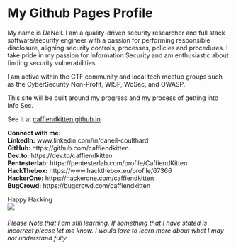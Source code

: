 # My Github Pages Profile


My name is DaNeil. I am a quality-driven security researcher and full stack software/security engineer with a passion for performing responsible disclosure, aligning security controls, processes, policies and procedures.
I take pride in my passion for Information Security and am enthusiastic about finding security vulnerabilities.

I am active within the CTF community and local tech meetup groups such as the CyberSecurity Non-Profit, WISP, WoSec, and OWASP.

This site will be built around my progress and my process of getting into Info Sec.

See it at <a href="https://caffiendkitten.github.io">caffiendkitten.github.io</a> </p>

<p><b>Connect with me:</b><br />
<b>LinkedIn:</b>  www.linkedin.com/in/daneil-coulthard<br />
<b>GitHub:</b> https://github.com/caffiendkitten<br />
<b>Dev.to:</b> https://dev.to/caffiendkitten<br />
<b>Pentesterlab:</b> https://pentesterlab.com/profile/CaffiendKitten<br />
<b>HackThebox:</b> https://www.hackthebox.eu/profile/67366<br />
<b>HackerOne:</b> https://hackerone.com/caffiendkitten<br />
<b>BugCrowd:</b> https://bugcrowd.com/caffiendkitten<br />


Happy Hacking<br />
![](https://media.giphy.com/media/l3vRmVv5P01I5NDAA/giphy.gif)


###### Please Note that I am still learning. If something that I have stated is incorrect please let me know. I would love to learn more about what I may not understand fully.
